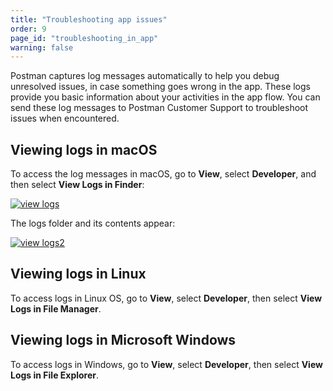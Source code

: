 ```yaml
---
title: "Troubleshooting app issues"
order: 9
page_id: "troubleshooting_in_app"
warning: false
---
```


Postman captures log messages automatically to help you debug unresolved issues, in case something goes wrong in the app. These logs provide you basic information about your activities in the app flow. You can send these log messages to Postman Customer Support to troubleshoot issues when encountered.

## Viewing logs in macOS

To access the log messages in macOS, go to **View**, select **Developer**, and then select **View Logs in Finder**:

[![view logs](https://assets.postman.com/postman-docs/view-logs.jpg)](https://assets.postman.com/postman-docs/view-logs.jpg)

The logs folder and its contents appear:

[![view logs2](https://assets.postman.com/postman-docs/View_Logs2.png)](https://assets.postman.com/postman-docs/View_Logs2.png)

## Viewing logs in Linux

To access logs in Linux OS, go to **View**, select **Developer**, then select **View Logs in File Manager**.

## Viewing logs in Microsoft Windows

To access logs in Windows, go to **View**, select **Developer**,  then select **View Logs in File Explorer**.
